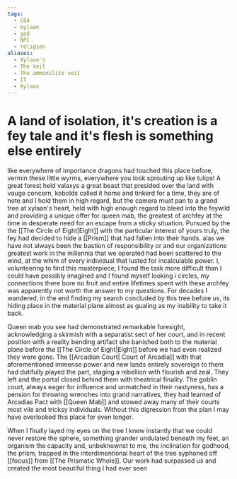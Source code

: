 ```yaml
---
tags:
  - C04
  - xylaan
  - god
  - NPC
  - religion
aliases:
  - Xylaan's
  - The Veil
  - The ammonilite veil
  - IT
  - Xylaan
---
```


 # A land of isolation, it's creation is a fey tale and it's flesh is something else entirely
like everywhere of importance dragons had touched this place before, vermin these little wyrms, everywhere you look sprouting up like tulips! A great forest held valaxys a great beast that presided over the land with vauge concern, kobolds called it home and tinkerd for a time, they are of note and I hold them in high regard, but the camera must pan to a grand tree at xylaan's heart, held with high enough regard to bleed into the feywild and providing a unique offer for queen mab, the greatest of archfey at the time in desperate need for an escape from a sticky situation. Pursued by the the [[The Circle of Eight|Eight]] with the particular interest of yours truly, the fey had decided to hide a [[Prism]] that had fallen into their hands. alas we have not always been the bastion of responsibility or and our organizations greatest work in the millennia that we operated had been scattered to the wind, at the whim of every individual that lusted for incalculable power. I, volunteering to find this masterpiece, I found the task more difficult than I could have possibly imagined and I found myself looking i circles, my connections there bore no fruit and entire lifetimes spent with these archfey was apparently not worth the answer to my questions. For decades I wandered, in the end finding my search concluded by this tree before us, its hiding place in the material plane almost as gualing as my inability to take it back. 

Queen mab you see had demonstrated remarkable foresight, acknowledging a skirmish with a separatist sect of her court, and in recent position with a reality bending artifact she banished both to the material plane before the [[The Circle of Eight|Eight]] before we had even realized they were gone. The [[Arcadian Court| Court of Arcadia]] with that aforementioned immense power and new lands entirely sovereign to them had dutifully played the part, staging a rebellion with flourish and zeal. They left and the portal closed behind them with theatrical finality. The goblin court, always eager for influence and unmatched in their nastyness, has a pension for throwing wrenches into grand narratives, they had learned of Arcadias Pact with [[Queen Mab]] and stowed away many of their courts most vile and tricksy individuals. Without this digression from the plan I may have overlooked this place for even longer. 

When I finally layed my eyes on the tree I knew instantly that we could never restore the sphere, something grander undulated beneath my feet, an organism the capacity and, unbeknownst to me, the inclination for godhood, the prism, trapped in the interdimentional heart of the tree syphoned off [[focus]] from [[The Prismatic Whole]]. Our work had surpassed us and created the most beautiful thing I had ever seen

